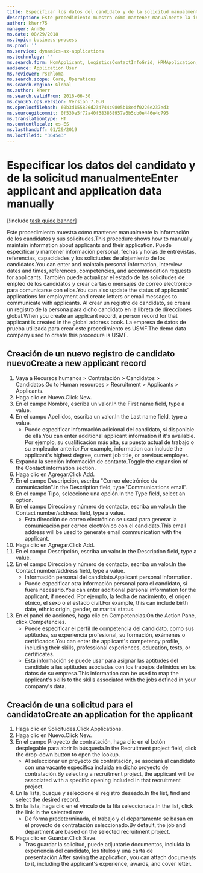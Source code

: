 ```yaml
---
title: Especificar los datos del candidato y de la solicitud manualmente
description: Este procedimiento muestra cómo mantener manualmente la información de los candidatos y sus solicitudes.
author: kherr75
manager: AnnBe
ms.date: 08/29/2018
ms.topic: business-process
ms.prod: ''
ms.service: dynamics-ax-applications
ms.technology: ''
ms.search.form: HcmApplicant, LogisticsContactInfoGrid, HRMApplication,  DirPartyTable
audience: Application User
ms.reviewer: rschloma
ms.search.scope: Core, Operations
ms.search.region: Global
ms.author: kherr
ms.search.validFrom: 2016-06-30
ms.dyn365.ops.version: Version 7.0.0
ms.openlocfilehash: 60b3d155826d234744c9805b18edf0226e237ed3
ms.sourcegitcommit: 0f530e5f72a40f383868957a6b5cb0e446e4c795
ms.translationtype: HT
ms.contentlocale: es-ES
ms.lasthandoff: 01/29/2019
ms.locfileid: "364543"
---
```

# <a name="enter-applicant-and-application-data-manually"></a><span data-ttu-id="c3f03-103">Especificar los datos del candidato y de la solicitud manualmente</span><span class="sxs-lookup"><span data-stu-id="c3f03-103">Enter applicant and application data manually</span></span>

[!include [task guide banner](../../includes/task-guide-banner.md)]

<span data-ttu-id="c3f03-104">Este procedimiento muestra cómo mantener manualmente la información de los candidatos y sus solicitudes.</span><span class="sxs-lookup"><span data-stu-id="c3f03-104">This procedure shows how to manually maintain information about applicants and their application.</span></span>   <span data-ttu-id="c3f03-105">Puede especificar y mantener información personal, fechas y horas de entrevistas, referencias, capacidades y los solicitudes de alojamiento de los candidatos.</span><span class="sxs-lookup"><span data-stu-id="c3f03-105">You can enter and maintain personal information, interview dates and times, references, competencies, and accommodation requests for applicants.</span></span> <span data-ttu-id="c3f03-106">También puede actualizar el estado de las solicitudes de empleo de los candidatos y crear cartas o mensajes de correo electrónico para comunicarse con ellos.</span><span class="sxs-lookup"><span data-stu-id="c3f03-106">You can also update the status of applicants’ applications for employment and create letters or email messages to communicate with applicants.</span></span> <span data-ttu-id="c3f03-107">Al crear un registro de candidato, se creará un registro de la persona para dicho candidato en la libreta de direcciones global.</span><span class="sxs-lookup"><span data-stu-id="c3f03-107">When you create an applicant record, a person record for that applicant is created in the global address book.</span></span>       <span data-ttu-id="c3f03-108">La empresa de datos de prueba utilizada para crear este procedimiento es USMF.</span><span class="sxs-lookup"><span data-stu-id="c3f03-108">The demo data company used to create this procedure is USMF.</span></span>


## <a name="create-a-new-applicant-record"></a><span data-ttu-id="c3f03-109">Creación de un nuevo registro de candidato nuevo</span><span class="sxs-lookup"><span data-stu-id="c3f03-109">Create a new applicant record</span></span>
1. <span data-ttu-id="c3f03-110">Vaya a Recursos humanos > Contratación > Candidatos > Candidatos.</span><span class="sxs-lookup"><span data-stu-id="c3f03-110">Go to Human resources > Recruitment > Applicants > Applicants.</span></span>
2. <span data-ttu-id="c3f03-111">Haga clic en Nuevo.</span><span class="sxs-lookup"><span data-stu-id="c3f03-111">Click New.</span></span>
3. <span data-ttu-id="c3f03-112">En el campo Nombre, escriba un valor.</span><span class="sxs-lookup"><span data-stu-id="c3f03-112">In the First name field, type a value.</span></span>
4. <span data-ttu-id="c3f03-113">En el campo Apellidos, escriba un valor.</span><span class="sxs-lookup"><span data-stu-id="c3f03-113">In the Last name field, type a value.</span></span>
    * <span data-ttu-id="c3f03-114">Puede especificar información adicional del candidato, si disponible de ella.</span><span class="sxs-lookup"><span data-stu-id="c3f03-114">You can enter additional applicant information if it's available.</span></span> <span data-ttu-id="c3f03-115">Por ejemplo, su cualificación más alta, su puesto actual de trabajo o su empleador anterior.</span><span class="sxs-lookup"><span data-stu-id="c3f03-115">For example, information can include the applicant's highest degree, current job title, or previous employer.</span></span>  
5. <span data-ttu-id="c3f03-116">Expanda la sección Información de contacto.</span><span class="sxs-lookup"><span data-stu-id="c3f03-116">Toggle the expansion of the Contact information section.</span></span>
6. <span data-ttu-id="c3f03-117">Haga clic en Agregar.</span><span class="sxs-lookup"><span data-stu-id="c3f03-117">Click Add.</span></span>
7. <span data-ttu-id="c3f03-118">En el campo Descripción, escriba "Correo electrónico de comunicación".</span><span class="sxs-lookup"><span data-stu-id="c3f03-118">In the Description field, type 'Communications email'.</span></span>
8. <span data-ttu-id="c3f03-119">En el campo Tipo, seleccione una opción.</span><span class="sxs-lookup"><span data-stu-id="c3f03-119">In the Type field, select an option.</span></span>
9. <span data-ttu-id="c3f03-120">En el campo Dirección y número de contacto, escriba un valor.</span><span class="sxs-lookup"><span data-stu-id="c3f03-120">In the Contact number/address field, type a value.</span></span>
    * <span data-ttu-id="c3f03-121">Esta dirección de correo electrónico se usará para generar la comunicación por correo electrónico con el candidato.</span><span class="sxs-lookup"><span data-stu-id="c3f03-121">This email address will be used to generate email communication with the applicant.</span></span>  
10. <span data-ttu-id="c3f03-122">Haga clic en Agregar.</span><span class="sxs-lookup"><span data-stu-id="c3f03-122">Click Add.</span></span>
11. <span data-ttu-id="c3f03-123">En el campo Descripción, escriba un valor.</span><span class="sxs-lookup"><span data-stu-id="c3f03-123">In the Description field, type a value.</span></span>
12. <span data-ttu-id="c3f03-124">En el campo Dirección y número de contacto, escriba un valor.</span><span class="sxs-lookup"><span data-stu-id="c3f03-124">In the Contact number/address field, type a value.</span></span>
    * <span data-ttu-id="c3f03-125">Información personal del candidato.</span><span class="sxs-lookup"><span data-stu-id="c3f03-125">Applicant personal information.</span></span>  
    * <span data-ttu-id="c3f03-126">Puede especificar otra información personal para el candidato, si fuera necesario.</span><span class="sxs-lookup"><span data-stu-id="c3f03-126">You can enter additional personal information for the applicant, if needed.</span></span> <span data-ttu-id="c3f03-127">Por ejemplo, la fecha de nacimiento, el origen étnico, el sexo o el estado civil.</span><span class="sxs-lookup"><span data-stu-id="c3f03-127">For example, this can include birth date, ethnic origin, gender, or marital status.</span></span>  
13. <span data-ttu-id="c3f03-128">En el panel de acciones, haga clic en Competencias.</span><span class="sxs-lookup"><span data-stu-id="c3f03-128">On the Action Pane, click Competencies.</span></span>
    * <span data-ttu-id="c3f03-129">Puede especificar el perfil de competencia del candidato, como sus aptitudes, su experiencia profesional, su formación, exámenes o certificados.</span><span class="sxs-lookup"><span data-stu-id="c3f03-129">You can enter the applicant's competency profile, including their skills, professional experiences, education, tests, or certificates.</span></span>  
    * <span data-ttu-id="c3f03-130">Esta información se puede usar para asignar las aptitudes del candidato a las aptitudes asociadas con los trabajos definidos en los datos de su empresa.</span><span class="sxs-lookup"><span data-stu-id="c3f03-130">This information can be used to map the applicant's skills to the skills associated with the jobs defined in your company's data.</span></span>   

## <a name="create-an-application-for-the-applicant"></a><span data-ttu-id="c3f03-131">Creación de una solicitud para el candidato</span><span class="sxs-lookup"><span data-stu-id="c3f03-131">Create an application for the applicant</span></span>
1. <span data-ttu-id="c3f03-132">Haga clic en Solicitudes.</span><span class="sxs-lookup"><span data-stu-id="c3f03-132">Click Applications.</span></span>
2. <span data-ttu-id="c3f03-133">Haga clic en Nuevo.</span><span class="sxs-lookup"><span data-stu-id="c3f03-133">Click New.</span></span>
3. <span data-ttu-id="c3f03-134">En el campo Proyecto de contratación, haga clic en el botón desplegable para abrir la búsqueda.</span><span class="sxs-lookup"><span data-stu-id="c3f03-134">In the Recruitment project field, click the drop-down button to open the lookup.</span></span>
    * <span data-ttu-id="c3f03-135">Al seleccionar un proyecto de contratación, se asociará al candidato con una vacante específica incluida en dicho proyecto de contratación.</span><span class="sxs-lookup"><span data-stu-id="c3f03-135">By selecting a recruitment project, the applicant will be associated with a specific opening included in that recruitment project.</span></span>  
4. <span data-ttu-id="c3f03-136">En la lista, busque y seleccione el registro deseado.</span><span class="sxs-lookup"><span data-stu-id="c3f03-136">In the list, find and select the desired record.</span></span>
5. <span data-ttu-id="c3f03-137">En la lista, haga clic en el vínculo de la fila seleccionada.</span><span class="sxs-lookup"><span data-stu-id="c3f03-137">In the list, click the link in the selected row.</span></span>
    * <span data-ttu-id="c3f03-138">De forma predeterminada, el trabajo y el departamento se basan en el proyecto de contratación seleccionado.</span><span class="sxs-lookup"><span data-stu-id="c3f03-138">By default, the job and department are based on the selected recruitment project.</span></span>  
6. <span data-ttu-id="c3f03-139">Haga clic en Guardar.</span><span class="sxs-lookup"><span data-stu-id="c3f03-139">Click Save.</span></span>
    * <span data-ttu-id="c3f03-140">Tras guardar la solicitud, puede adjuntarle documentos, incluida la experiencia del candidato, los títulos y una carta de presentación.</span><span class="sxs-lookup"><span data-stu-id="c3f03-140">After saving the application, you can attach documents to it, including the applicant's experience, awards, and cover letter.</span></span>  

